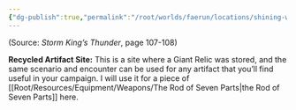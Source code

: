 ```yaml
---
{"dg-publish":true,"permalink":"/root/worlds/faerun/locations/shining-white/"}
---
```


(Source: *Storm King’s Thunder*, page 107-108)

**Recycled Artifact Site:** This is a site where a Giant Relic was stored, and the same scenario and encounter can be used for any artifact that you’ll find useful in your campaign. I will use it for a piece of [[Root/Resources/Equipment/Weapons/The Rod of Seven Parts\|the Rod of Seven Parts]] here.
